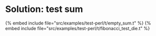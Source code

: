 # Solution: test sum

{% embed include file="src/examples/test-perl/t/empty_sum.t" %}
{% embed include file="src/examples/test-perl/t/fibonacci_test_die.t" %}



